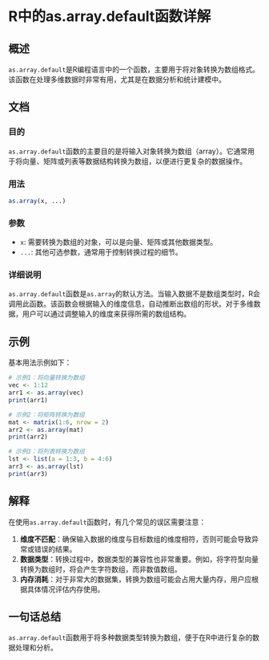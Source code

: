 <!--
Meta Description: # R中的as.array.default函数详解 ## 概述 `as.array.default`是R编程语言中的一个函数，主要用于将对象转换为数组格式。该函数在处理多维数据时非常有用，尤其是在数据分析和统计建模中。 ## 文档 ### 目的 `as.array.default`函数的主要目的是将...
Meta Keywords: array, default, print, vec, arr1
-->

# R中的as.array.default函数详解

## 概述
`as.array.default`是R编程语言中的一个函数，主要用于将对象转换为数组格式。该函数在处理多维数据时非常有用，尤其是在数据分析和统计建模中。

## 文档
### 目的
`as.array.default`函数的主要目的是将输入对象转换为数组（array）。它通常用于将向量、矩阵或列表等数据结构转换为数组，以便进行更复杂的数据操作。

### 用法
```R
as.array(x, ...)
```

### 参数
- `x`: 需要转换为数组的对象，可以是向量、矩阵或其他数据类型。
- `...`: 其他可选参数，通常用于控制转换过程的细节。

### 详细说明
`as.array.default`函数是`as.array`的默认方法。当输入数据不是数组类型时，R会调用此函数。该函数会根据输入的维度信息，自动推断出数组的形状。对于多维数据，用户可以通过调整输入的维度来获得所需的数组结构。

## 示例
基本用法示例如下：

```R
# 示例1：将向量转换为数组
vec <- 1:12
arr1 <- as.array(vec)
print(arr1)

# 示例2：将矩阵转换为数组
mat <- matrix(1:6, nrow = 2)
arr2 <- as.array(mat)
print(arr2)

# 示例3：将列表转换为数组
lst <- list(a = 1:3, b = 4:6)
arr3 <- as.array(lst)
print(arr3)
```

## 解释
在使用`as.array.default`函数时，有几个常见的误区需要注意：
1. **维度不匹配**：确保输入数据的维度与目标数组的维度相符，否则可能会导致异常或错误的结果。
2. **数据类型**：转换过程中，数据类型的兼容性也非常重要。例如，将字符型向量转换为数组时，将会产生字符数组，而非数值数组。
3. **内存消耗**：对于非常大的数据集，转换为数组可能会占用大量内存，用户应根据具体情况评估内存使用。

## 一句话总结
`as.array.default`函数用于将多种数据类型转换为数组，便于在R中进行复杂的数据处理和分析。